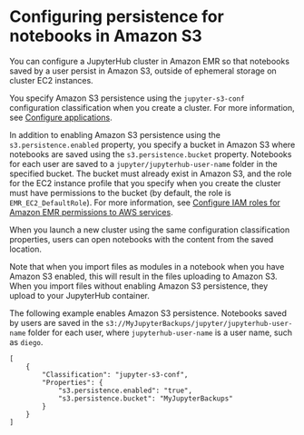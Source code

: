 # Configuring persistence for notebooks in Amazon S3<a name="emr-jupyterhub-s3"></a>

You can configure a JupyterHub cluster in Amazon EMR so that notebooks saved by a user persist in Amazon S3, outside of ephemeral storage on cluster EC2 instances\.

You specify Amazon S3 persistence using the `jupyter-s3-conf` configuration classification when you create a cluster\. For more information, see [Configure applications](emr-configure-apps.md)\.

In addition to enabling Amazon S3 persistence using the `s3.persistence.enabled` property, you specify a bucket in Amazon S3 where notebooks are saved using the `s3.persistence.bucket` property\. Notebooks for each user are saved to a `jupyter/jupyterhub-user-name` folder in the specified bucket\. The bucket must already exist in Amazon S3, and the role for the EC2 instance profile that you specify when you create the cluster must have permissions to the bucket \(by default, the role is `EMR_EC2_DefaultRole`\)\. For more information, see [Configure IAM roles for Amazon EMR permissions to AWS services](https://docs.aws.amazon.com/emr/latest/ManagementGuide/emr-iam-roles.html)\.

When you launch a new cluster using the same configuration classification properties, users can open notebooks with the content from the saved location\.

Note that when you import files as modules in a notebook when you have Amazon S3 enabled, this will result in the files uploading to Amazon S3\. When you import files without enabling Amazon S3 persistence, they upload to your JupyterHub container\. 

The following example enables Amazon S3 persistence\. Notebooks saved by users are saved in the `s3://MyJupyterBackups/jupyter/jupyterhub-user-name` folder for each user, where `jupyterhub-user-name` is a user name, such as `diego`\.

```
[
    {
        "Classification": "jupyter-s3-conf",
        "Properties": {
            "s3.persistence.enabled": "true",
            "s3.persistence.bucket": "MyJupyterBackups"
        }
    }
]
```